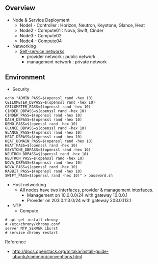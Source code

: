 
## Overview
- Node & Service Deployment
  - Node1 - Controller : Horizon, Neutron, Keystone, Glance, Heat
  - Node2 - Compute01 : Nova, Swift, Cinder
  - Node3 - Compute02 
  - Node4 - Compute04
- Networking 
  - [Self-service networks](http://docs.openstack.org/mitaka/install-guide-ubuntu/overview.html)
    - provider network : public network
    - management network : private network
    
## Environment
- Security 
```
echo "ADMIN_PASS=$(openssl rand -hex 10)
CEILOMETER_DBPASS=$(openssl rand -hex 10)
CEILOMETER_PASS=$(openssl rand -hex 10)
CINDER_DBPASS=$(openssl rand -hex 10)
CINDER_PASS=$(openssl rand -hex 10)
DASH_DBPASS=$(openssl rand -hex 10)
DEMO_PASS=$(openssl rand -hex 10)
GLANCE_DBPASS=$(openssl rand -hex 10)
GLANCE_PASS=$(openssl rand -hex 10)
HEAT_DBPASS=$(openssl rand -hex 10)
HEAT_DOMAIN_PASS=$(openssl rand -hex 10)
HEAT_PASS=$(openssl rand -hex 10)
KEYSTONE_DBPASS=$(openssl rand -hex 10)
NEUTRON_DBPASS=$(openssl rand -hex 10)
NEUTRON_PASS=$(openssl rand -hex 10)
NOVA_DBPASS=$(openssl rand -hex 10)
NOVA_PASS=$(openssl rand -hex 10)
RABBIT_PASS=$(openssl rand -hex 10)
SWIFT_PASS=$(openssl rand -hex 10)" > password.sh
```
- Host networking
  - All nodes have two interfaces, provider & management interfaces.
    - Management on 10.0.0.0/24 with gateway 10.0.0.1
    - Provider on 203.0.113.0/24 with gateway 203.0.113.1
- NTP
  - Compute
```
# apt-get install chrony
# /etc/chrony/chrony.conf
server NTP_SERVER iburst
# service chrony restart
```

Reference
- http://docs.openstack.org/mitaka/install-guide-ubuntu/common/conventions.html
